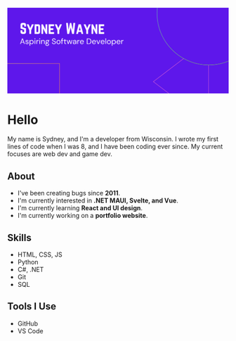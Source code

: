 ![Sydney Wayne, aspiring software developer](banner.png)
# Hello
My name is Sydney, and I'm a developer from Wisconsin. I wrote my first lines of code when I was 8, and I have been coding ever since. My current focuses are web dev and game dev.

## About
- I've been creating bugs since **2011**.
- I'm currently interested in **.NET MAUI, Svelte, and Vue**.
- I'm currently learning **React and UI design**.
- I'm currently working on a **portfolio website**.

## Skills
- HTML, CSS, JS
- Python
- C#, .NET
- Git
- SQL

## Tools I Use
- GitHub
- VS Code

